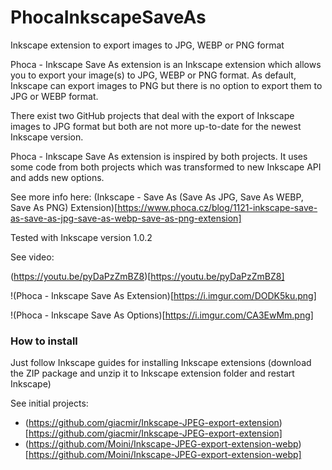 # PhocaInkscapeSaveAs
 Inkscape extension to export images to JPG, WEBP or PNG format


Phoca - Inkscape Save As extension is an Inkscape extension which allows you to export your image(s) to JPG, WEBP or PNG format. As default, Inkscape can export images to PNG but there is no option to export them to JPG or WEBP format.

There exist two GitHub projects that deal with the export of Inkscape images to JPG format but both are not more up-to-date for the newest Inkscape version.

Phoca - Inkscape Save As extension is inspired by both projects. It uses some code from both projects which was transformed to new Inkscape API and adds new options.

See more info here: (Inkscape - Save As (Save As JPG, Save As WEBP, Save As PNG) Extension)[https://www.phoca.cz/blog/1121-inkscape-save-as-save-as-jpg-save-as-webp-save-as-png-extension]


Tested with Inkscape version 1.0.2

See video:

(https://youtu.be/pyDaPzZmBZ8)[https://youtu.be/pyDaPzZmBZ8]

!(Phoca - Inkscape Save As Extension)[https://i.imgur.com/DODK5ku.png]

!(Phoca - Inkscape Save As Options)[https://i.imgur.com/CA3EwMm.png]

### How to install

Just follow Inkscape guides for installing Inkscape extensions (download the ZIP package and unzip it to Inkscape extension folder and restart Inkscape)

See initial projects: 

- (https://github.com/giacmir/Inkscape-JPEG-export-extension)[https://github.com/giacmir/Inkscape-JPEG-export-extension]
- (https://github.com/Moini/Inkscape-JPEG-export-extension-webp)[https://github.com/Moini/Inkscape-JPEG-export-extension-webp]


